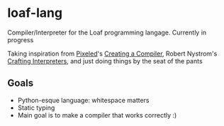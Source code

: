 # loaf-lang
Compiler/Interpreter for the Loaf programming langage. Currently in progress

Taking inspiration from [Pixeled](https://www.youtube.com/@pixeled-yt/videos)'s [Creating a Compiler](https://www.youtube.com/playlist?list=PLUDlas_Zy_qC7c5tCgTMYq2idyyT241qs), Robert Nystrom's [Crafting Interpreters](https://craftinginterpreters.com/), and just doing things by the seat of the pants

## Goals
- Python-esque language: whitespace matters
- Static typing
- Main goal is to make a compiler that works correctly :)
